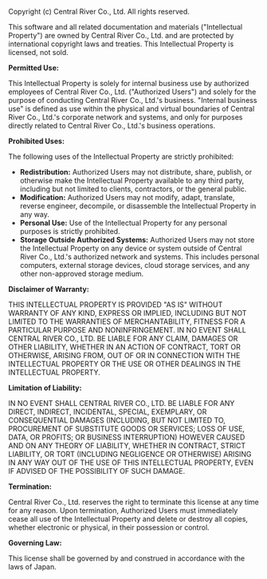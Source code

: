 Copyright (c) Central River Co., Ltd. All rights reserved.

This software and all related documentation and materials ("Intellectual Property") are owned by Central River Co., Ltd. and are protected by international copyright laws and treaties.  This Intellectual Property is licensed, not sold.

**Permitted Use:**

This Intellectual Property is solely for internal business use by authorized employees of Central River Co., Ltd. ("Authorized Users") and solely for the purpose of conducting Central River Co., Ltd.'s business.  "Internal business use" is defined as use within the physical and virtual boundaries of Central River Co., Ltd.'s corporate network and systems, and only for purposes directly related to Central River Co., Ltd.'s business operations.

**Prohibited Uses:**

The following uses of the Intellectual Property are strictly prohibited:

* **Redistribution:**  Authorized Users may not distribute, share, publish, or otherwise make the Intellectual Property available to any third party, including but not limited to clients, contractors, or the general public.
* **Modification:** Authorized Users may not modify, adapt, translate, reverse engineer, decompile, or disassemble the Intellectual Property in any way.
* **Personal Use:** Use of the Intellectual Property for any personal purposes is strictly prohibited.
* **Storage Outside Authorized Systems:**  Authorized Users may not store the Intellectual Property on any device or system outside of Central River Co., Ltd.'s authorized network and systems. This includes personal computers, external storage devices, cloud storage services, and any other non-approved storage medium.

**Disclaimer of Warranty:**

THIS INTELLECTUAL PROPERTY IS PROVIDED "AS IS" WITHOUT WARRANTY OF ANY KIND, EXPRESS OR IMPLIED, INCLUDING BUT NOT LIMITED TO THE WARRANTIES OF MERCHANTABILITY, FITNESS FOR A PARTICULAR PURPOSE AND NONINFRINGEMENT. IN NO EVENT SHALL CENTRAL RIVER CO., LTD. BE LIABLE FOR ANY CLAIM, DAMAGES OR OTHER LIABILITY, WHETHER IN AN ACTION OF CONTRACT, TORT OR OTHERWISE, ARISING FROM, OUT OF OR IN CONNECTION WITH THE INTELLECTUAL PROPERTY OR THE USE OR OTHER DEALINGS IN THE INTELLECTUAL PROPERTY.

**Limitation of Liability:**

IN NO EVENT SHALL CENTRAL RIVER CO., LTD. BE LIABLE FOR ANY DIRECT, INDIRECT, INCIDENTAL, SPECIAL, EXEMPLARY, OR CONSEQUENTIAL DAMAGES (INCLUDING, BUT NOT LIMITED TO, PROCUREMENT OF SUBSTITUTE GOODS OR SERVICES; LOSS OF USE, DATA, OR PROFITS; OR BUSINESS INTERRUPTION) HOWEVER CAUSED AND ON ANY THEORY OF LIABILITY, WHETHER IN CONTRACT, STRICT LIABILITY, OR TORT (INCLUDING NEGLIGENCE OR OTHERWISE) ARISING IN ANY WAY OUT OF THE USE OF THIS INTELLECTUAL PROPERTY, EVEN IF ADVISED OF THE POSSIBILITY OF SUCH DAMAGE.

**Termination:**

Central River Co., Ltd. reserves the right to terminate this license at any time for any reason. Upon termination, Authorized Users must immediately cease all use of the Intellectual Property and delete or destroy all copies, whether electronic or physical, in their possession or control.

**Governing Law:**

This license shall be governed by and construed in accordance with the laws of Japan.